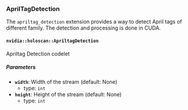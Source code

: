 ### AprilTagDetection

The `apriltag_detection` extension provides a way to detect April tags of different family. The
detection and processing is done in CUDA.

#### `nvidia::holoscan::ApriltagDetection`

Apriltag Detection codelet

##### Parameters

- **`width`**: Width of the stream (default: None)
  - type: `int`
- **`height`**: Height of the stream (default: None)
  - type: `int`
